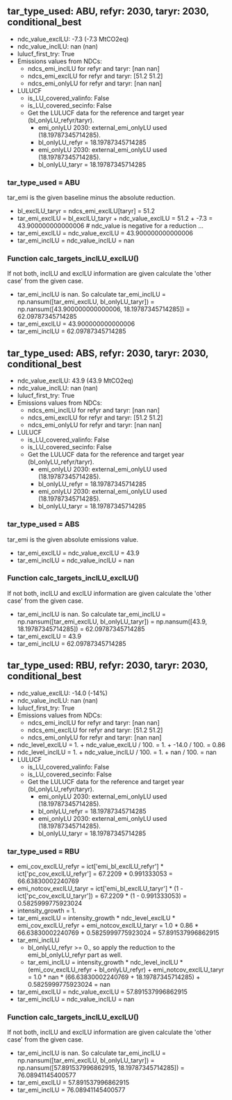 

## tar_type_used: ABU, refyr: 2030, taryr: 2030, conditional_best
- ndc_value_exclLU: -7.3 (-7.3 MtCO2eq)
- ndc_value_inclLU: nan (nan)
- lulucf_first_try: True
- Emissions values from NDCs:
  - ndcs_emi_inclLU for refyr and taryr: [nan nan]
  - ndcs_emi_exclLU for refyr and taryr: [51.2 51.2]
  - ndcs_emi_onlyLU for refyr and taryr: [nan nan]
- LULUCF
  - is_LU_covered_valinfo: False
  - is_LU_covered_secinfo: False
  - Get the LULUCF data for the reference and target year (bl_onlyLU_refyr/taryr).
    - emi_onlyLU 2030: external_emi_onlyLU used (18.19787345714285).
    - bl_onlyLU_refyr = 18.19787345714285
    - emi_onlyLU 2030: external_emi_onlyLU used (18.19787345714285).
    - bl_onlyLU_taryr = 18.19787345714285
### tar_type_used = ABU
tar_emi is the given baseline minus the absolute reduction.
- bl_exclLU_taryr = ndcs_emi_exclLU[taryr] = 51.2
- tar_emi_exclLU = bl_exclLU_taryr + ndc_value_exclLU = 51.2 + -7.3 = 43.900000000000006 # ndc_value is negative for a reduction ...
- tar_emi_exclLU = ndc_value_exclLU = 43.900000000000006
- tar_emi_inclLU = ndc_value_inclLU = nan
### Function calc_targets_inclLU_exclLU()
If not both, inclLU and exclLU information are given calculate the 'other case' from the given case.
- tar_emi_inclLU is nan. So calculate tar_emi_inclLU = np.nansum([tar_emi_exclLU, bl_onlyLU_taryr]) = np.nansum([43.900000000000006, 18.19787345714285]) = 62.09787345714285
- tar_emi_exclLU = 43.900000000000006
- tar_emi_inclLU = 62.09787345714285

## tar_type_used: ABS, refyr: 2030, taryr: 2030, conditional_best
- ndc_value_exclLU: 43.9 (43.9 MtCO2eq)
- ndc_value_inclLU: nan (nan)
- lulucf_first_try: True
- Emissions values from NDCs:
  - ndcs_emi_inclLU for refyr and taryr: [nan nan]
  - ndcs_emi_exclLU for refyr and taryr: [51.2 51.2]
  - ndcs_emi_onlyLU for refyr and taryr: [nan nan]
- LULUCF
  - is_LU_covered_valinfo: False
  - is_LU_covered_secinfo: False
  - Get the LULUCF data for the reference and target year (bl_onlyLU_refyr/taryr).
    - emi_onlyLU 2030: external_emi_onlyLU used (18.19787345714285).
    - bl_onlyLU_refyr = 18.19787345714285
    - emi_onlyLU 2030: external_emi_onlyLU used (18.19787345714285).
    - bl_onlyLU_taryr = 18.19787345714285
### tar_type_used = ABS
tar_emi is the given absolute emissions value.
- tar_emi_exclLU = ndc_value_exclLU = 43.9
- tar_emi_inclLU = ndc_value_inclLU = nan
### Function calc_targets_inclLU_exclLU()
If not both, inclLU and exclLU information are given calculate the 'other case' from the given case.
- tar_emi_inclLU is nan. So calculate tar_emi_inclLU = np.nansum([tar_emi_exclLU, bl_onlyLU_taryr]) = np.nansum([43.9, 18.19787345714285]) = 62.09787345714285
- tar_emi_exclLU = 43.9
- tar_emi_inclLU = 62.09787345714285

## tar_type_used: RBU, refyr: 2030, taryr: 2030, conditional_best
- ndc_value_exclLU: -14.0 (-14%)
- ndc_value_inclLU: nan (nan)
- lulucf_first_try: True
- Emissions values from NDCs:
  - ndcs_emi_inclLU for refyr and taryr: [nan nan]
  - ndcs_emi_exclLU for refyr and taryr: [51.2 51.2]
  - ndcs_emi_onlyLU for refyr and taryr: [nan nan]
- ndc_level_exclLU = 1. + ndc_value_exclLU / 100. = 1. + -14.0 / 100. = 0.86
- ndc_level_inclLU = 1. + ndc_value_inclLU / 100. = 1. + nan / 100. = nan
- LULUCF
  - is_LU_covered_valinfo: False
  - is_LU_covered_secinfo: False
  - Get the LULUCF data for the reference and target year (bl_onlyLU_refyr/taryr).
    - emi_onlyLU 2030: external_emi_onlyLU used (18.19787345714285).
    - bl_onlyLU_refyr = 18.19787345714285
    - emi_onlyLU 2030: external_emi_onlyLU used (18.19787345714285).
    - bl_onlyLU_taryr = 18.19787345714285
### tar_type_used = RBU
- emi_cov_exclLU_refyr = ict['emi_bl_exclLU_refyr'] * ict['pc_cov_exclLU_refyr'] = 67.2209 * 0.991333053 = 66.63830002240769
- emi_notcov_exclLU_taryr = ict['emi_bl_exclLU_taryr'] * (1 - ict['pc_cov_exclLU_taryr']) = 67.2209 * (1 - 0.991333053) = 0.5825999775923024
- intensity_growth = 1.
- tar_emi_exclLU = intensity_growth * ndc_level_exclLU * emi_cov_exclLU_refyr + emi_notcov_exclLU_taryr = 1.0 * 0.86 * 66.63830002240769 + 0.5825999775923024 = 57.891537996862915
- tar_emi_inclLU
  - bl_onlyLU_refyr >= 0., so apply the reduction to the emi_bl_onlyLU_refyr part as well.
  - tar_emi_inclLU = intensity_growth * ndc_level_inclLU * (emi_cov_exclLU_refyr + bl_onlyLU_refyr) + emi_notcov_exclLU_taryr = 1.0 * nan * (66.63830002240769 + 18.19787345714285) + 0.5825999775923024 = nan
- tar_emi_exclLU = ndc_value_exclLU = 57.891537996862915
- tar_emi_inclLU = ndc_value_inclLU = nan
### Function calc_targets_inclLU_exclLU()
If not both, inclLU and exclLU information are given calculate the 'other case' from the given case.
- tar_emi_inclLU is nan. So calculate tar_emi_inclLU = np.nansum([tar_emi_exclLU, bl_onlyLU_taryr]) = np.nansum([57.891537996862915, 18.19787345714285]) = 76.08941145400577
- tar_emi_exclLU = 57.891537996862915
- tar_emi_inclLU = 76.08941145400577